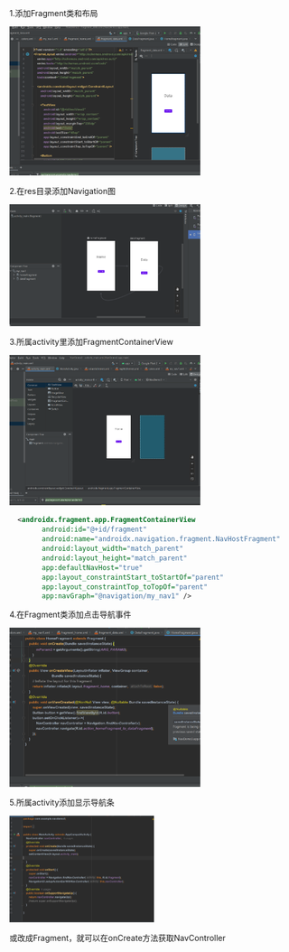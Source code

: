 1.添加Fragment类和布局

<img src="fragmentImg\a添加fragment类和布局.png" alt="a添加fragment类和布局" style="zoom:33%;" />

2.在res目录添加Navigation图

<img src="fragmentImg\b添加导航图.png" alt="b添加导航图" style="zoom:33%;" />

3.所属activity里添加FragmentContainerView

<img src="fragmentImg\c所属activity里添加FragmentContainerView.png" alt="c所属activity里添加FragmentContainerView" style="zoom:33%;" />

```xml
  <androidx.fragment.app.FragmentContainerView
        android:id="@+id/fragment"
        android:name="androidx.navigation.fragment.NavHostFragment"
        android:layout_width="match_parent"
        android:layout_height="match_parent"
        app:defaultNavHost="true"
        app:layout_constraintStart_toStartOf="parent"
        app:layout_constraintTop_toTopOf="parent"
        app:navGraph="@navigation/my_nav1" />
```

4.在Fragment类添加点击导航事件

<img src="fragmentImg\d在Fragment类添加点击导航事件.png" alt="d在Fragment类添加点击导航事件" style="zoom:33%;" />

5.所属activity添加显示导航条

<img src="fragmentImg\e所属activity添加显示导航条.png" alt="e所属activity添加显示导航条" style="zoom:25%;" />

或改成Fragment，就可以在onCreate方法获取NavController